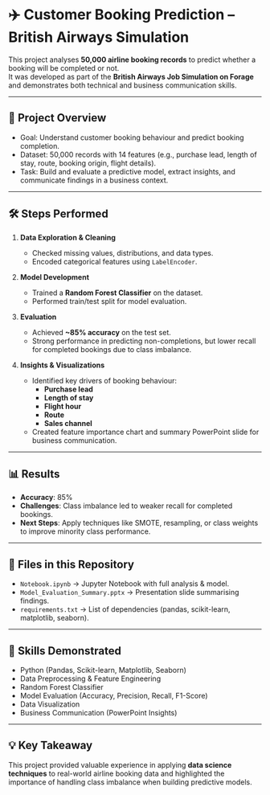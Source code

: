 # ✈️ Customer Booking Prediction – British Airways Simulation

This project analyses **50,000 airline booking records** to predict whether a booking will be completed or not.  
It was developed as part of the **British Airways Job Simulation on Forage** and demonstrates both technical and business communication skills.  

---

## 📌 Project Overview
- Goal: Understand customer booking behaviour and predict booking completion.  
- Dataset: 50,000 records with 14 features (e.g., purchase lead, length of stay, route, booking origin, flight details).  
- Task: Build and evaluate a predictive model, extract insights, and communicate findings in a business context.  

---

## 🛠️ Steps Performed
1. **Data Exploration & Cleaning**  
   - Checked missing values, distributions, and data types.  
   - Encoded categorical features using `LabelEncoder`.  

2. **Model Development**  
   - Trained a **Random Forest Classifier** on the dataset.  
   - Performed train/test split for model evaluation.  

3. **Evaluation**  
   - Achieved **~85% accuracy** on the test set.  
   - Strong performance in predicting non-completions, but lower recall for completed bookings due to class imbalance.  

4. **Insights & Visualizations**  
   - Identified key drivers of booking behaviour:  
     - **Purchase lead**  
     - **Length of stay**  
     - **Flight hour**  
     - **Route**  
     - **Sales channel**  
   - Created feature importance chart and summary PowerPoint slide for business communication.  

---

## 📊 Results
- **Accuracy**: 85%  
- **Challenges**: Class imbalance led to weaker recall for completed bookings.  
- **Next Steps**: Apply techniques like SMOTE, resampling, or class weights to improve minority class performance.  

---

## 📂 Files in this Repository
- `Notebook.ipynb` → Jupyter Notebook with full analysis & model.  
- `Model_Evaluation_Summary.pptx` → Presentation slide summarising findings.  
- `requirements.txt` → List of dependencies (pandas, scikit-learn, matplotlib, seaborn).  

---

## 🚀 Skills Demonstrated
- Python (Pandas, Scikit-learn, Matplotlib, Seaborn)  
- Data Preprocessing & Feature Engineering  
- Random Forest Classifier  
- Model Evaluation (Accuracy, Precision, Recall, F1-Score)  
- Data Visualization  
- Business Communication (PowerPoint Insights)  

---

## 💡 Key Takeaway
This project provided valuable experience in applying **data science techniques** to real-world airline booking data and highlighted the importance of handling class imbalance when building predictive models.  


